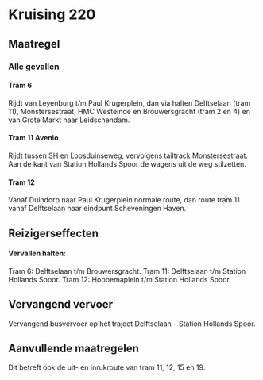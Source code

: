 # Kruising 220
## Maatregel
### Alle gevallen

#### Tram 6
Rijdt van Leyenburg t/m Paul Krugerplein, dan via halten Delftselaan (tram 11), Monstersestraat, HMC Westeinde en Brouwersgracht (tram 2 en 4) en van Grote Markt naar Leidschendam.

#### Tram 11 Avenio
Rijdt tussen SH en Loosduinseweg, vervolgens tailtrack Monstersestraat.
Aan de kant van Station Hollands Spoor de wagens uit de weg stilzetten.

#### Tram 12
Vanaf Duindorp naar Paul Krugerplein normale route, dan route tram 11 vanaf Delftselaan naar eindpunt Scheveningen Haven.

## Reizigerseffecten

#### Vervallen halten:
Tram 6: Delftselaan t/m Brouwersgracht.
Tram 11: Delftselaan t/m Station Hollands Spoor.
Tram 12: Hobbemaplein t/m Station Hollands Spoor.

## Vervangend vervoer
Vervangend busvervoer op het traject Delftselaan – Station Hollands Spoor.

## Aanvullende maatregelen
Dit betreft ook de uit- en inrukroute van tram 11, 12, 15 en 19.
